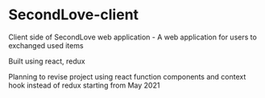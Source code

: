 # SecondLove-client
Client side of SecondLove web application - A web application for users to exchanged used items

Built using react, redux

Planning to revise project using react function components and context hook instead of redux starting from May 2021
